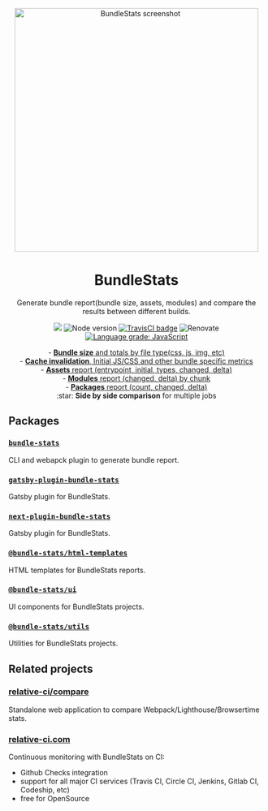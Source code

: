 <p align="center">
  <a href="https://relative-ci.com/tools/webpack-bundle-stats/demo-multiple-jobs.html" target="_blank"><img alt="BundleStats screenshot" width="480" src="https://camo.githubusercontent.com/42077b24af73ef1990fb7c239883f667b6e05588/68747470733a2f2f7777772e64726f70626f782e636f6d2f732f3831656a30617031386475776f61652f62756e646c652d73746174732d312e31302e302e706e673f7261773d31"/></a>
</p>
<h1 align="center">BundleStats</h1>
<p align="center">
  Generate bundle report(bundle size, assets, modules) and compare the results between different builds.
</p>
<p align="center">
  <a href="https://www.npmjs.com/package/bundle-stats"><img src="https://img.shields.io/npm/v/bundle-stats.svg" /></a>
  <img src="https://img.shields.io/node/v/bundle-stats.svg" alt="Node version" />
  <a href="https://travis-ci.org/relative-ci/bundle-stats"><img alt="TravisCI badge" src="https://api.travis-ci.org/relative-ci/bundle-stats.svg?branch=master"/></a>
  <img alt="Renovate" src="https://badges.renovateapi.com/github/relative-ci/bundle-stats?v=1" />
  <a href="https://lgtm.com/projects/g/relative-ci/bundle-stats/context:javascript"><img alt="Language grade: JavaScript" src="https://img.shields.io/lgtm/grade/javascript/g/relative-ci/bundle-stats.svg?logo=lgtm&logoWidth=18"/></a>
</p>
<p align="center">
- <a href="https://relative-ci.com/tools/webpack-bundle-stats/demo-multiple-jobs.html#totals"><strong>Bundle size</strong> and totals by file type(css, js, img, etc)</a><br />
- <a href="https://relative-ci.com/tools/webpack-bundle-stats/demo-multiple-jobs.html#totals"><strong>Cache invalidation</strong>, Initial JS/CSS and other bundle specific metrics</a><br />
- <a href="https://relative-ci.com/tools/webpack-bundle-stats/demo-multiple-jobs.html#assets"><strong>Assets</strong> report (entrypoint, initial, types, changed, delta)</a><br />
- <a href="https://relative-ci.com/tools/webpack-bundle-stats/demo-multiple-jobs.html#modules"><strong>Modules</strong> report (changed, delta) by chunk</a><br />
- <a href="https://relative-ci.com/tools/webpack-bundle-stats/demo-multiple-jobs.html#packages"><strong>Packages</strong> report (count, changed, delta)</a><br />
:star: <strong>Side by side comparison</strong> for multiple jobs
</p>

## Packages

### [`bundle-stats`](https://github.com/relative-ci/bundle-stats/tree/master/packages/bundle-stats)

CLI and webapck plugin to generate bundle report.

### [`gatsby-plugin-bundle-stats`](https://github.com/relative-ci/bundle-stats/tree/master/packages/gatsby-plugin)

Gatsby plugin for BundleStats.

### [`next-plugin-bundle-stats`](https://github.com/relative-ci/bundle-stats/tree/master/packages/next-plugin)

Gatsby plugin for BundleStats.

### [`@bundle-stats/html-templates`](https://github.com/relative-ci/bundle-stats/tree/master/packages/html-templates)
HTML templates for BundleStats reports.

### [`@bundle-stats/ui`](https://github.com/relative-ci/bundle-stats/tree/master/packages/ui)
UI components for BundleStats projects.

### [`@bundle-stats/utils`](https://github.com/relative-ci/bundle-stats/tree/master/packages/utils)
Utilities for BundleStats projects.

## Related projects

### [relative-ci/compare](https://compare.relative-ci.com)

Standalone web application to compare Webpack/Lighthouse/Browsertime stats.

### [relative-ci.com](https://relative-ci.com)

Continuous monitoring with BundleStats on CI:
- Github Checks integration
- support for all major CI services (Travis CI, Circle CI, Jenkins, Gitlab CI, Codeship, etc)
- free for OpenSource
